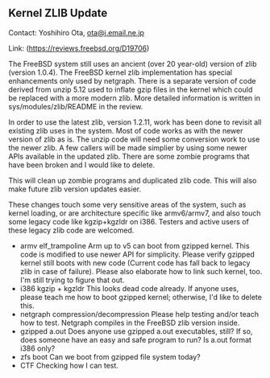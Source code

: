 ## Kernel ZLIB Update ##

Contact: Yoshihiro Ota, <ota@j.email.ne.jp>

Link:	(https://reviews.freebsd.org/D19706)

The FreeBSD system still uses an ancient (over 20 year-old) version
of zlib (version 1.0.4).  The FreeBSD kernel zlib implementation
has special enhancements only used by netgraph.  There is a separate
version of code derived from unzip 5.12 used to inflate gzip files
in the kernel which could be replaced with a more modern zlib.
More detailed information is written in sys/modules/zlib/README in
the review.

In order to use the latest zlib, version 1.2.11, work has been done
to revisit all existing zlib uses in the system.  Most of code works
as with the newer version of zlib as is.  The unzip code will need
some conversion work to use the newer zlib.  A few callers will be
made simplier by using some newer APIs available in the updated zlib.
There are some zombie programs that have been broken and I would
like to delete.

This will clean up zombie programs and duplicated zlib code.
This will also make future zlib version updates easier.

These changes touch some very sensitive areas of the system, such
as kernel loading, or are architecture specific like armv6/armv7,
and also touch some legacy code like kgzip+kgzldr on i386.  Testers
and active users of these legacy zlib code are welcomed.

  * armv elf_trampoline
    Arm up to v5 can boot from gzipped kernel.  This code is modified
    to use newer API for simplicity.  Please verify gzipped kernel
    still boots with new code (Current code has fall back to legacy
    zlib in case of failure).
      Please also elaborate how to link such kernel, too.  I'm still
    trying to figure that out.
  * i386 kgzip + kgzldr
      This looks dead code already.  If anyone uses, please teach me how
    to boot gzipped kernel; otherwise, I'd like to delete this.
  * netgraph compression/decompression
      Please help testing and/or teach how to test.  Netgraph compiles
    in the FreeBSD zlib version inside.
  * gzipped a.out
      Does anyone use gzipped a.out executables, still?  If so, does
    someone have an easy and safe program to run? 
      Is a.out format i386 only?
  * zfs boot
      Can we boot from gzipped file system today?
  * CTF
      Checking how I can test.
